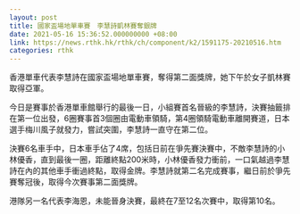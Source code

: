 ```yaml
---
layout: post
title: 國家盃場地單車賽　李慧詩凱林賽奪銀牌
date: 2021-05-16 15:36:52.000000000 +08:00
link: https://news.rthk.hk/rthk/ch/component/k2/1591175-20210516.htm
categories: rthk
---
```


香港單車代表李慧詩在國家盃場地單車賽，奪得第二面獎牌，她下午於女子凱林賽取得亞軍。

今日是賽事於香港單車館舉行的最後一日，小組賽首名晉級的李慧詩，決賽抽籤排在第一位出發，6圈賽事首3個圈由電動車領騎，第4圈領騎電動車離開賽道，日本選手梅川風子就發力，嘗試突圍，李慧詩一直守在第二位。

決賽6名車手中，日本車手佔了4席，包括日前在爭先賽決賽中，不敵李慧詩的小林優香，直到最後一圈，距離終點200米時，小林優香發力衝前，一口氣越過李慧詩在內的其他車手衝過終點，取得金牌。李慧詩就第二名完成賽事，繼日前於爭先賽奪冠後，取得今次賽事第二面獎牌。

港隊另一名代表李海恩，未能晉身決賽，最終在7至12名次賽中，取得第10名。
